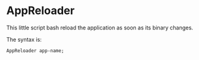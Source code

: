 # AppReloader

This little script bash reload the application as soon as its binary changes.

The syntax is:

	AppReloader app-name;


